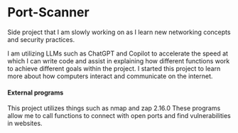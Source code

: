 # Port-Scanner
Side project that I am slowly working on as I learn new networking concepts and security practices.

I am utilizing LLMs such as ChatGPT and Copilot to accelerate the speed at which I can write code and assist in explaining how different functions work to achieve different goals within the project.
I started this project to learn more about how computers interact and communicate on the internet.


#### External programs
This project utilizes things such as nmap and zap 2.16.0 
These programs allow me to call functions to connect with open ports and find vulnerabilities in websites.
